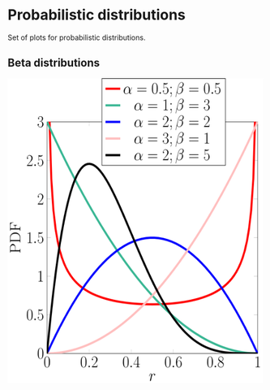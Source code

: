 # Probabilistic distributions

Set of plots for probabilistic distributions.

## Beta distributions

<img src="Beta distribution/plot.png" height="600">